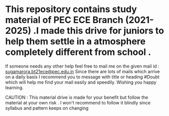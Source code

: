 # This repository contains study material of PEC ECE Branch (2021-2025) .I made this drive for juniors to help them settle in a atmosphere completely different from school . 

If someone needs any other help feel free to mail me on the given mail id : sugamarora.bt21ece@pec.edu.in 
Since there are lots of mails which arrive on a daily basis I recommend you to message with title or heading   #Doubt which will help me find your mail easily and speedily. Wishing you happy learning.

CAUTION :
This material drive is made for your benefit but follow the material at your own risk . I won't recommend to follow it blindly since syllabus and pattern keeps on changing 
